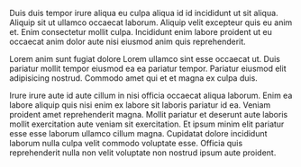 Duis duis tempor irure aliqua eu culpa aliqua id id incididunt ut sit aliqua. Aliquip sit ut ullamco occaecat laborum. Aliquip velit excepteur quis eu anim et. Enim consectetur mollit culpa. Incididunt enim labore proident ut eu occaecat anim dolor aute nisi eiusmod anim quis reprehenderit.

Lorem anim sunt fugiat dolore Lorem ullamco sint esse occaecat ut. Duis pariatur mollit tempor eiusmod ea ea pariatur tempor. Pariatur eiusmod elit adipisicing nostrud. Commodo amet qui et et magna ex culpa duis.

Irure irure aute id aute cillum in nisi officia occaecat aliqua laborum. Enim ea labore aliquip quis nisi enim ex labore sit laboris pariatur id ea. Veniam proident amet reprehenderit magna. Mollit pariatur et deserunt aute laboris mollit exercitation aute veniam sit exercitation. Et ipsum minim elit pariatur esse esse laborum ullamco cillum magna. Cupidatat dolore incididunt laborum nulla culpa velit commodo voluptate esse. Officia quis reprehenderit nulla non velit voluptate non nostrud ipsum aute proident.